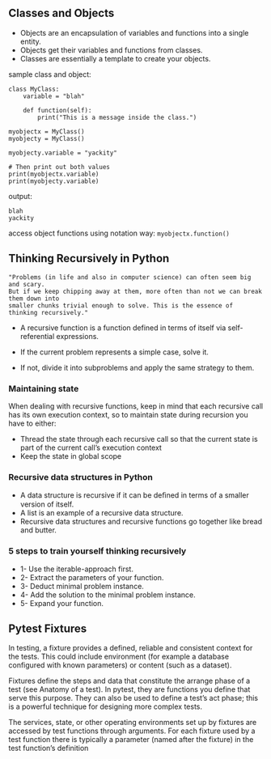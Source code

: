 ## Classes and Objects

- Objects are an encapsulation of variables and functions into a single entity. 
- Objects get their variables and functions from classes. 
- Classes are essentially a template to create your objects.

sample class and object:
```angular2html
class MyClass:
    variable = "blah"

    def function(self):
        print("This is a message inside the class.")

myobjectx = MyClass()
myobjecty = MyClass()

myobjecty.variable = "yackity"

# Then print out both values
print(myobjectx.variable)
print(myobjecty.variable)
```
output:
```angular2html
blah
yackity
```
access object functions using notation way:
```myobjectx.function()```

## Thinking Recursively in Python

```
"Problems (in life and also in computer science) can often seem big and scary. 
But if we keep chipping away at them, more often than not we can break them down into 
smaller chunks trivial enough to solve. This is the essence of thinking recursively."
```
- A recursive function is a function defined in terms of itself via self-referential expressions.

- If the current problem represents a simple case, solve it. 
- If not, divide it into subproblems and apply the same strategy to them.

### Maintaining state

When dealing with recursive functions, keep in mind that each recursive call has its own execution context, so to maintain state during recursion you have to either:

- Thread the state through each recursive call so that the current state is part of the current call’s execution context
- Keep the state in global scope

### Recursive data structures in Python

- A data structure is recursive if it can be deﬁned in terms of a smaller version of itself. 
- A list is an example of a recursive data structure. 
- Recursive data structures and recursive functions go together like bread and butter.

### 5 steps to train yourself thinking recursively

- 1- Use the iterable-approach first.
- 2- Extract the parameters of your function.
- 3- Deduct minimal problem instance.
- 4- Add the solution to the minimal problem instance.
- 5- Expand your function.

## Pytest Fixtures

In testing, a fixture provides a defined, reliable and consistent context for the tests. This could include environment (for example a database configured with known parameters) or content (such as a dataset).

Fixtures define the steps and data that constitute the arrange phase of a test (see Anatomy of a test). In pytest, they are functions you define that serve this purpose. They can also be used to define a test’s act phase; this is a powerful technique for designing more complex tests.

The services, state, or other operating environments set up by fixtures are accessed by test functions through arguments. For each fixture used by a test function there is typically a parameter (named after the fixture) in the test function’s definition
